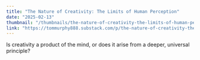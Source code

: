 ```yaml
---
title: "The Nature of Creativity: The Limits of Human Perception"
date: "2025-02-13"
thumbnail: "/thumbnails/the-nature-of-creativity-the-limits-of-human-perception.jpg"
link: "https://tommurphy888.substack.com/p/the-nature-of-creativity-the-limits"
---
```

Is creativity a product of the mind, or does it arise from a deeper, universal principle?